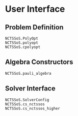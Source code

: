 # User Interface

## Problem Definition

```@docs
NCTSSoS.PolyOpt
NCTSSoS.polyopt
NCTSSoS.cpolyopt
```

## Algebra Constructors

```@docs
NCTSSoS.pauli_algebra
```

## Solver Interface

```@docs
NCTSSoS.SolverConfig
NCTSSoS.cs_nctssos
NCTSSoS.cs_nctssos_higher
```
